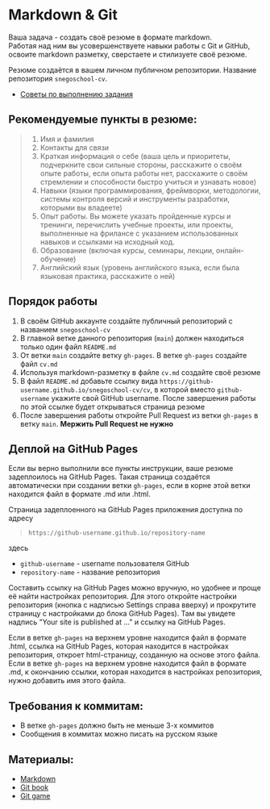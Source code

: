 #  Markdown & Git

Ваша задача - создать своё резюме в формате markdown.  
Работая над ним вы усовершенствуете навыки работы с Git и GitHub, освоите markdown разметку, сверстаете и стилизуете своё резюме. 

Резюме создаётся в вашем личном публичном репозитории. Название репозитория `snegoschool-cv`. 

- [Советы по выполнению задания](cv-hints.md)

## Рекомендуемые пункты в резюме:
> 1. Имя и фамилия
> 2. Контакты для связи
> 3. Краткая информация о себе (ваша цель и приоритеты, подчеркните свои сильные стороны, расскажите о своём опыте работы, если опыта работы нет, расскажите о своём стремлении и способности быстро учиться и узнавать новое)
> 4. Навыки (языки программирования, фреймворки, методологии, системы контроля версий и инструменты разработки, которыми вы владеете)
> 5. Опыт работы. Вы можете указать пройденные курсы и тренинги, перечислить учебные проекты, или проекты, выполненные на фрилансе с указанием использованных навыков и ссылками на исходный код. 
> 6. Образование (включая курсы, семинары, лекции, онлайн-обучение)
> 7. Английский язык (уровень английского языка, если была языковая практика, расскажите о ней)

## Порядок работы

1. В своём GitHub аккаунте создайте публичный репозиторий с названием `snegoschool-cv`
2. В главной ветке данного репозитория (`main`) должен находиться только один файл `README.md`
3. От ветки `main` создайте ветку `gh-pages`. В ветке `gh-pages` создайте файл `cv.md`
4. Используя markdown-разметку в файле `cv.md` создайте своё резюме
5. В файл `README.md` добавьте ссылку вида `https://github-username.github.io/snegoschool-cv/cv`, в которой вместо `github-username` укажите свой GitHub username. После завершения работы по этой ссылке будет открываться страница резюме
6. После завершения работы откройте Pull Request из ветки `gh-pages` в ветку `main`. **Мержить Pull Request не нужно** 

## Деплой на GitHub Pages

Если вы верно выполнили все пункты инструкции, ваше резюме задеплоилось на GitHub Pages. Такая страница создаётся автоматически при создании ветки `gh-pages`, если в корне этой ветки находится файл в формате .md или .html.  

Страница задеплоенного на GitHub Pages приложения доступна по адресу
>  `https://github-username.github.io/repository-name`

здесь
- `github-username` - username пользователя GitHub 
- `repository-name` - название репозитория

Составить ссылку на GitHub Pages можно вручную, но удобнее и проще её найти настройках репозитория. Для этого откройте настройки репозитория (кнопка с надписью Settings справа вверху) и прокрутите страницу с настройками до блока GitHub Pages). Там вы увидете надпись "Your site is published at ..." и ссылку на GitHub Pages.

Если в ветке `gh-pages` на верхнем уровне находится файл в формате .html, ссылка на GitHub Pages, которая находится в настройках репозитория, откроет html-страницу, созданную на основе этого файла. Если в ветке `gh-pages` на верхнем уровне находится файл в формате .md, к окончанию ссылки, которая находится в настройках репозитория, нужно добавить имя этого файла. 

## Требования к коммитам:

- В ветке `gh-pages` должно быть не меньше 3-х коммитов
- Сообщения в коммитах можно писать на русском языке

## Материалы:

- [Markdown](https://ru.markdown.net.br/nachinaya/)
- [Git book](https://git-scm.com/book/ru/v2)
- [Git game](https://learngitbranching.js.org/?locale=ru_RU)

